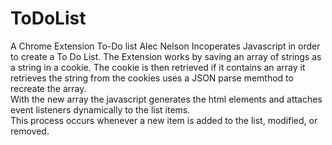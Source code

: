# ToDoList
A Chrome Extension To-Do list
Alec Nelson
Incoperates Javascript in order to create a To Do List.
The Extension works by saving an array of strings as a string in a cookie.
The cookie is then retrieved if it contains an array it retrieves the string from the cookies uses a JSON parse memthod to recreate the array.	 
With the new array the javascript generates the html elements and attaches event listeners dynamically to the list items.   
This process occurs whenever a new item is added to the  list, modified, or removed.
